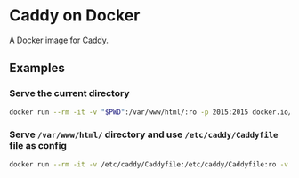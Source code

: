 # Caddy on Docker

A Docker image for [Caddy](https://caddyserver.com).

## Examples

### Serve the current directory

```sh
docker run --rm -it -v "$PWD":/var/www/html/:ro -p 2015:2015 docker.io/hectorm/caddy:latest
```

### Serve `/var/www/html/` directory and use `/etc/caddy/Caddyfile` file as config

```sh
docker run --rm -it -v /etc/caddy/Caddyfile:/etc/caddy/Caddyfile:ro -v /var/www/html/:/var/www/html/:ro -p 2015:2015 docker.io/hectorm/caddy:latest
```
